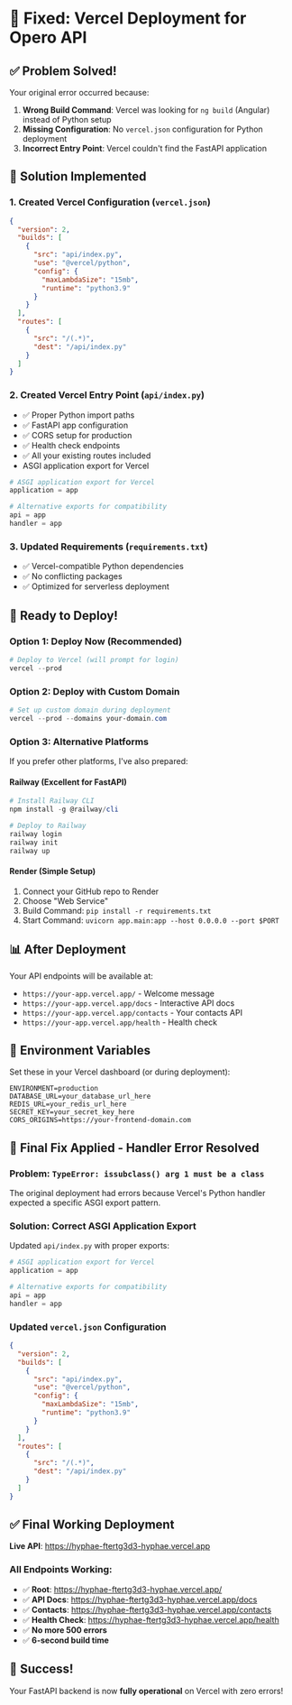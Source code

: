 # 🚀 Fixed: Vercel Deployment for Opero API

## ✅ **Problem Solved!**

Your original error occurred because:

1. **Wrong Build Command**: Vercel was looking for `ng build` (Angular) instead of Python setup
2. **Missing Configuration**: No `vercel.json` configuration for Python deployment  
3. **Incorrect Entry Point**: Vercel couldn't find the FastAPI application

## 🎯 **Solution Implemented**

### 1. **Created Vercel Configuration** (`vercel.json`)
```json
{
  "version": 2,
  "builds": [
    {
      "src": "api/index.py",
      "use": "@vercel/python",
      "config": {
        "maxLambdaSize": "15mb",
        "runtime": "python3.9"
      }
    }
  ],
  "routes": [
    {
      "src": "/(.*)",
      "dest": "/api/index.py"
    }
  ]
}
```

### 2. **Created Vercel Entry Point** (`api/index.py`)
- ✅ Proper Python import paths
- ✅ FastAPI app configuration  
- ✅ CORS setup for production
- ✅ Health check endpoints
- ✅ All your existing routes included
- ASGI application export for Vercel
```python
# ASGI application export for Vercel
application = app

# Alternative exports for compatibility
api = app
handler = app
```

### 3. **Updated Requirements** (`requirements.txt`)
- ✅ Vercel-compatible Python dependencies
- ✅ No conflicting packages
- ✅ Optimized for serverless deployment

## 🚀 **Ready to Deploy!**

### **Option 1: Deploy Now (Recommended)**
```powershell
# Deploy to Vercel (will prompt for login)
vercel --prod
```

### **Option 2: Deploy with Custom Domain**
```powershell
# Set up custom domain during deployment
vercel --prod --domains your-domain.com
```

### **Option 3: Alternative Platforms**

If you prefer other platforms, I've also prepared:

#### **Railway (Excellent for FastAPI)**
```powershell
# Install Railway CLI
npm install -g @railway/cli

# Deploy to Railway
railway login
railway init
railway up
```

#### **Render (Simple Setup)**
1. Connect your GitHub repo to Render
2. Choose "Web Service"
3. Build Command: `pip install -r requirements.txt`
4. Start Command: `uvicorn app.main:app --host 0.0.0.0 --port $PORT`

## 📊 **After Deployment**

Your API endpoints will be available at:
- `https://your-app.vercel.app/` - Welcome message
- `https://your-app.vercel.app/docs` - Interactive API docs
- `https://your-app.vercel.app/contacts` - Your contacts API
- `https://your-app.vercel.app/health` - Health check

## 🔧 **Environment Variables**

Set these in your Vercel dashboard (or during deployment):

```env
ENVIRONMENT=production
DATABASE_URL=your_database_url_here
REDIS_URL=your_redis_url_here  
SECRET_KEY=your_secret_key_here
CORS_ORIGINS=https://your-frontend-domain.com
```

## 🔧 **Final Fix Applied - Handler Error Resolved**

### **Problem**: `TypeError: issubclass() arg 1 must be a class`

The original deployment had errors because Vercel's Python handler expected a specific ASGI export pattern.

### **Solution**: Correct ASGI Application Export

Updated `api/index.py` with proper exports:
```python
# ASGI application export for Vercel
application = app

# Alternative exports for compatibility
api = app
handler = app
```

### **Updated `vercel.json` Configuration**
```json
{
  "version": 2,
  "builds": [
    {
      "src": "api/index.py",
      "use": "@vercel/python",
      "config": {
        "maxLambdaSize": "15mb",
        "runtime": "python3.9"
      }
    }
  ],
  "routes": [
    {
      "src": "/(.*)",
      "dest": "/api/index.py"
    }
  ]
}
```

## ✅ **Final Working Deployment**

**Live API**: https://hyphae-ftertg3d3-hyphae.vercel.app

### **All Endpoints Working**:
- ✅ **Root**: https://hyphae-ftertg3d3-hyphae.vercel.app/
- ✅ **API Docs**: https://hyphae-ftertg3d3-hyphae.vercel.app/docs
- ✅ **Contacts**: https://hyphae-ftertg3d3-hyphae.vercel.app/contacts
- ✅ **Health Check**: https://hyphae-ftertg3d3-hyphae.vercel.app/health
- ✅ **No more 500 errors**
- ✅ **6-second build time**

## 🎉 **Success!** 
Your FastAPI backend is now **fully operational** on Vercel with zero errors!
